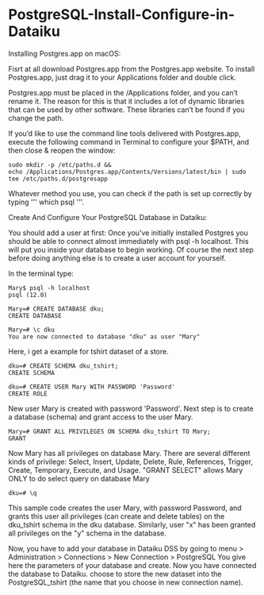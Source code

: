 # PostgreSQL-Install-Configure-in-Dataiku

Installing Postgres.app on macOS:

Fisrt at all download Postgres.app from the Postgres.app website.
To install Postgres.app, just drag it to your Applications folder and double click.

Postgres.app must be placed in the /Applications folder, and you can’t rename it. The reason for this is that it includes a lot of dynamic libraries that can be used by other software. These libraries can’t be found if you change the path.

If you’d like to use the command line tools delivered with Postgres.app, execute the following command in Terminal to configure your $PATH, and then close & reopen the window:

```
sudo mkdir -p /etc/paths.d && 
echo /Applications/Postgres.app/Contents/Versions/latest/bin | sudo tee /etc/paths.d/postgresapp
```

Whatever method you use, you can check if the path is set up correctly by typing ''' which psql '''.


Create And Configure Your PostgreSQL Database in Dataiku:

You should add a user at first:
Once you've initially installed Postgres you should be able to connect almost immediately with psql -h localhost. This will put you inside your database to begin working. Of course the next step before doing anything else is to create a user account for yourself.

In the terminal type:

```
Mary$ psql -h localhost
psql (12.0)
```

```
Mary=# CREATE DATABASE dku;
CREATE DATABASE
```

```
Mary=# \c dku
You are now connected to database "dku" as user "Mary"
```

Here, i get a example for tshirt dataset of a store.

```
dku=# CREATE SCHEMA dku_tshirt;
CREATE SCHEMA
```

```
dku=# CREATE USER Mary WITH PASSWORD 'Password'
CREATE ROLE
```
New user Mary is created with password 'Password'.
Next step is to create a database (schema) and grant access to the user Mary.

```
Mary=# GRANT ALL PRIVILEGES ON SCHEMA dku_tshirt TO Mary;
GRANT
```

Now Mary has all privileges on database Mary. There are several different kinds of privilege: Select, Insert, Update, Delete, Rule, References, Trigger, Create, Temporary, Execute, and Usage.
"GRANT SELECT" allows Mary ONLY to do select query on database Mary

```
dku=# \q
```

This sample code creates the user Mary, with password Password, and grants this user all privileges (can create and delete tables) on the dku_tshirt schema in the dku database.
Similarly, user "x" has been granted all privileges on the "y" schema in the database.

Now, you have to add your database in Dataiku DSS by going to menu  > Administration > Connections > New Connection > PostgreSQL
You give here the parameters of your database and create. Now you have connected the database to Dataiku.
choose to store the new dataset into the PostgreSQL_tshirt (the name that you choose in new connection name).







